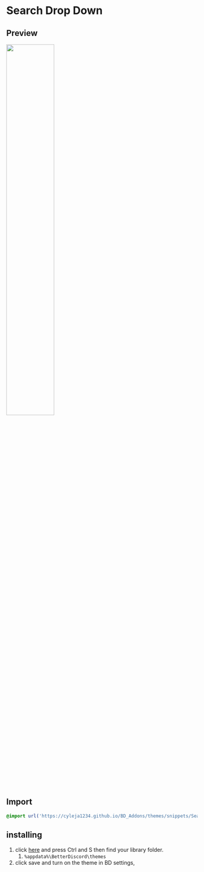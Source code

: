 # Search Drop Down
## Preview
<img src='https://cdn.discordapp.com/attachments/359482171452424192/842580983047520317/final_609dd7055c04b50086328b41_613317.gif' width='50%' height='50%'><!--for some reason need end elm for images--></img>
## Import

```css
@import url('https://cyleja1234.github.io/BD_Addons/themes/snippets/Search-DropDown/Search-DropDown.style.css');
```

## installing
1. click [here](https://cyleja1234.github.io/BD_Addons/themes/snippets/Search-DropDown/Search-DropDown.style.css) and press Ctrl and S then find your library folder. 
    1.  `%appdata%\BetterDiscord\themes`
2. click save and turn on the theme in BD settings,
